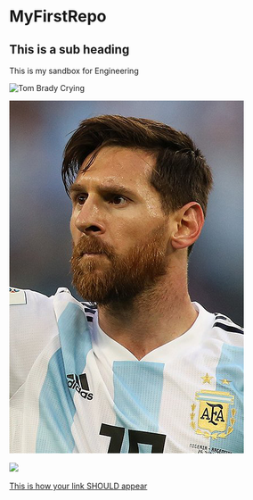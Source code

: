 # MyFirstRepo
## This is a sub heading
This is my sandbox for Engineering

![Tom Brady Crying](https://64.media.tumblr.com/tumblr_lyy9axDB7e1qc3vyd.jpg)

![Messi from wiki](https://github.com/trollgodkarl/MyFirstRepo/blob/master/Lionel_Messi_in_2018.jpg)

<img src="https://64.media.tumblr.com/tumblr_lyy9axDB7e1qc3vyd.jpg" height ="50">

[This is how your link SHOULD appear](https://www.markdownguide.org/cheat-sheet/
)

